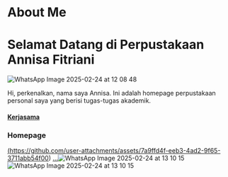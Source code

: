 # About Me
# Selamat Datang di Perpustakaan Annisa Fitriani
![WhatsApp Image 2025-02-24 at 12 08 48](https://github.com/user-attachments/assets/0b384921-3216-40c7-8c89-fefb10ebaf38)

<body>
Hi, perkenalkan, nama saya Annisa. Ini adalah homepage perpustakaan personal saya yang berisi tugas-tugas akademik.
<h4><a href="http://pustaka.unp.ac.id/">Kerjasama</a>
<h3>Homepage</h3>

  <a href="#![WhatsApp Image 2025-02-24 at 13 10 15](https://github.com/user-attachments/assets/7a9ffd4f-eeb3-4ad2-9f65-3711abb54f00)">(https://github.com/user-attachments/assets/7a9ffd4f-eeb3-4ad2-9f65-3711abb54f00)
</a> <a href="(https://github.com/user-attachments/assets/7a9ffd4f-eeb3-4ad2-9f65-3711abb54f00)" >...</a>![WhatsApp Image 2025-02-24 at 13 10 15](https://github.com/user-attachments/assets/7a9ffd4f-eeb3-4ad2-9f65-3711abb54f00)
![WhatsApp Image 2025-02-24 at 13 10 15](https://github.com/user-attachments/assets/66072862-6aa3-4b46-bfed-eb4c4e910f6a)

